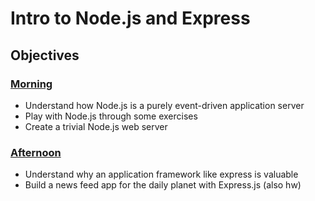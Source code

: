 # Intro to Node.js and Express

## Objectives

### [Morning](./morning.md)

* Understand how Node.js is a purely event-driven application server
* Play with Node.js through some exercises
* Create a trivial Node.js web server

### [Afternoon](./afternoon.md)

* Understand why an application framework like express is valuable 
* Build a news feed app for the daily planet with Express.js (also hw)
